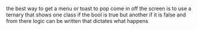 the best way to get a menu or toast to pop come in off the screen is to use a ternary that shows one class if the bool is true but another if it is false 
and from there logic can be written that dictates what happens 

